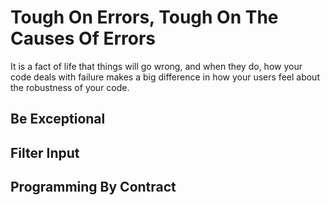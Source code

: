 Tough On Errors, Tough On The Causes Of Errors
==============================================

It is a fact of life that things will go wrong, and when they do, how your code deals with failure makes a big difference in how your users feel about the robustness of your code.

Be Exceptional
--------------

Filter Input
------------

Programming By Contract
-----------------------